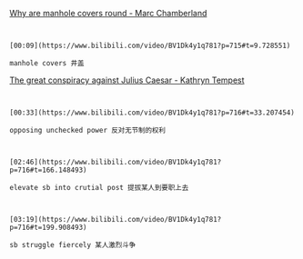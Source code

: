 [Why are manhole covers round - Marc Chamberland](https://www.bilibili.com/video/BV1Dk4y1q781?p=715)

```ad-note


[00:09](https://www.bilibili.com/video/BV1Dk4y1q781?p=715#t=9.728551)

manhole covers 井盖

```

[The great conspiracy against Julius Caesar - Kathryn Tempest](https://www.bilibili.com/video/BV1Dk4y1q781?p=716)

```ad-note


[00:33](https://www.bilibili.com/video/BV1Dk4y1q781?p=716#t=33.207454)

opposing unchecked power 反对无节制的权利

```

```ad-note


[02:46](https://www.bilibili.com/video/BV1Dk4y1q781?p=716#t=166.148493)

elevate sb into crutial post 提拔某人到要职上去

```

```ad-note


[03:19](https://www.bilibili.com/video/BV1Dk4y1q781?p=716#t=199.908493)

sb struggle fiercely 某人激烈斗争

```